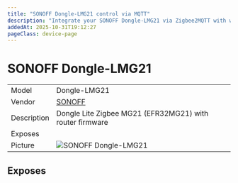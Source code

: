 ```yaml
---
title: "SONOFF Dongle-LMG21 control via MQTT"
description: "Integrate your SONOFF Dongle-LMG21 via Zigbee2MQTT with whatever smart home infrastructure you are using without the vendor's bridge or gateway."
addedAt: 2025-10-31T19:12:27
pageClass: device-page
---
```


<!-- !!!! -->
<!-- ATTENTION: This file is auto-generated through docgen! -->
<!-- You can only edit the "Notes"-Section between the two comment lines "Notes BEGIN" and "Notes END". -->
<!-- Do not use h1 or h2 heading within "## Notes"-Section. -->
<!-- !!!! -->

# SONOFF Dongle-LMG21

|     |     |
|-----|-----|
| Model | Dongle-LMG21  |
| Vendor  | [SONOFF](/supported-devices/#v=SONOFF)  |
| Description | Dongle Lite Zigbee MG21 (EFR32MG21) with router firmware |
| Exposes |  |
| Picture | ![SONOFF Dongle-LMG21](https://www.zigbee2mqtt.io/images/devices/Dongle-LMG21.png) |


<!-- Notes BEGIN: You can edit here. Add "## Notes" headline if not already present. -->


<!-- Notes END: Do not edit below this line -->




## Exposes



